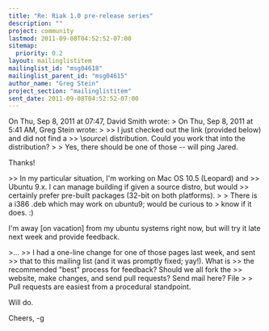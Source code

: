 ```yaml
---
title: "Re: Riak 1.0 pre-release series"
description: ""
project: community
lastmod: 2011-09-08T04:52:52-07:00
sitemap:
  priority: 0.2
layout: mailinglistitem
mailinglist_id: "msg04618"
mailinglist_parent_id: "msg04615"
author_name: "Greg Stein"
project_section: "mailinglistitem"
sent_date: 2011-09-08T04:52:52-07:00
---
```



On Thu, Sep 8, 2011 at 07:47, David Smith  wrote:
&gt; On Thu, Sep 8, 2011 at 5:41 AM, Greg Stein  wrote:
&gt;
&gt;&gt; I just checked out the link (provided below) and did not find a
&gt;&gt; \\*source\\* distribution. Could you work that into the distribution?
&gt;
&gt; Yes, there should be one of those -- will ping Jared.

Thanks!

&gt;&gt; In my particular situation, I'm working on Mac OS 10.5 (Leopard) and
&gt;&gt; Ubuntu 9.x. I can manage building if given a source distro, but would
&gt;&gt; certainly prefer pre-built packages (32-bit on both platforms).
&gt;
&gt; There is a i386 .deb which may work on ubuntu9; would be curious to
&gt; know if it does. :)

I'm away [on vacation] from my ubuntu systems right now, but will try
it late next week and provide feedback.

&gt;...
&gt;&gt; I had a one-line change for one of those pages last week, and sent
&gt;&gt; that to this mailing list (and it was promptly fixed; yay!). What is
&gt;&gt; the recommended "best" process for feedback? Should we all fork the
&gt;&gt; website, make changes, and send pull requests? Send mail here? File
&gt;
&gt; Pull requests are easiest from a procedural standpoint.

Will do.

Cheers,
-g

